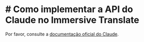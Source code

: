 # # Como implementar a API do Claude no Immersive Translate

Por favor, consulte a [documentação oficial do Claude](https://docs.anthropic.com/pt/docs/intro-to-claude).